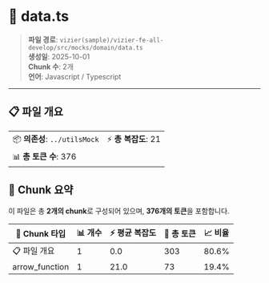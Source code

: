 # 📄 data.ts

> **파일 경로**: `vizier(sample)/vizier-fe-all-develop/src/mocks/domain/data.ts`  
> **생성일**: 2025-10-01  
> **Chunk 수**: 2개  
> **언어**: Javascript / Typescript
---


## 📋 파일 개요

| | |
|--|--|
| 📦 **의존성**: `../utilsMock` | ⚡ **총 복잡도**: 21 |
| 📊 **총 토큰 수**: 376 |  |






## 🧩 Chunk 요약

이 파일은 총 **2개의 chunk**로 구성되어 있으며, **376개의 토큰**을 포함합니다.

| 🧩 Chunk 타입 | 📊 개수 | ⚡ 평균 복잡도 | 📝 총 토큰 | 📈 비율 |
|---------------|--------|-------------|----------|--------|
| 📋 파일 개요 | 1 | 0.0 | 303 | 80.6% |
| arrow_function | 1 | 21.0 | 73 | 19.4% |

